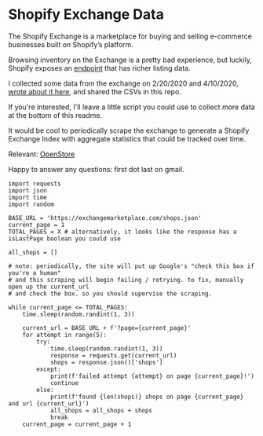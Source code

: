 # Shopify Exchange Data

The Shopify Exchange is a marketplace for buying and selling e-commerce businesses built on Shopify’s platform.

Browsing inventory on the Exchange is a pretty bad experience, but luckily, Shopify exposes an [endpoint](https://exchangemarketplace.com/shops.json?page=1) that has richer listing data. 

I collected some data from the exchange on 2/20/2020 and 4/10/2020, [wrote about it here](https://dkras.substack.com/p/shopify-stores-at-sensible-prices?r=4alx0&s=w&utm_campaign=post&utm_medium=web), and shared the CSVs in this repo. 

If you're interested, I'll leave a little script you could use to collect more data at the bottom of this readme.

It would be cool to periodically scrape the exchange to generate a Shopify Exchange Index with aggregate statistics that could be tracked over time.

Relevant: [OpenStore](https://open.store/)

Happy to answer any questions: first dot last on gmail.

```
import requests
import json
import time
import random

BASE_URL = 'https://exchangemarketplace.com/shops.json'
current_page = 1
TOTAL_PAGES = X # alternatively, it looks like the response has a isLastPage boolean you could use

all_shops = []

# note: periodically, the site will put up Google's "check this box if you're a human"
# and this scraping will begin failing / retrying. to fix, manually open up the current_url 
# and check the box. so you should supervise the scraping.

while current_page <= TOTAL_PAGES:
    time.sleep(random.randint(1, 3))
    
    current_url = BASE_URL + f'?page={current_page}'
    for attempt in range(5):
        try:
            time.sleep(random.randint(1, 3))
            response = requests.get(current_url)
            shops = response.json()['shops']
        except:
            print(f'failed attempt {attempt} on page {current_page}!')
            continue
        else:
            print(f'found {len(shops)} shops on page {current_page} and url {current_url}')
            all_shops = all_shops + shops
            break
    current_page = current_page + 1
```
